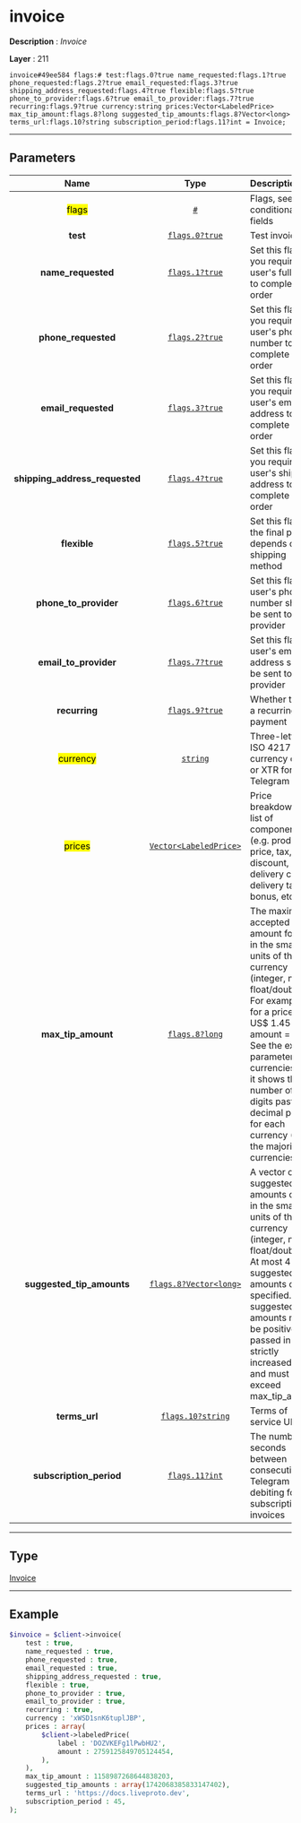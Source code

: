 # invoice

**Description** : *Invoice*

**Layer** : 211

```tl
invoice#49ee584 flags:# test:flags.0?true name_requested:flags.1?true phone_requested:flags.2?true email_requested:flags.3?true shipping_address_requested:flags.4?true flexible:flags.5?true phone_to_provider:flags.6?true email_to_provider:flags.7?true recurring:flags.9?true currency:string prices:Vector<LabeledPrice> max_tip_amount:flags.8?long suggested_tip_amounts:flags.8?Vector<long> terms_url:flags.10?string subscription_period:flags.11?int = Invoice;
```

---

## Parameters

| Name | Type | Description |
| :---: | :---: | :--- |
| <mark>flags</mark> | [`#`](type/#) | Flags, see TL conditional fields |
| **test** | [`flags.0?true`](type/true) | Test invoice |
| **name_requested** | [`flags.1?true`](type/true) | Set this flag if you require the user's full name to complete the order |
| **phone_requested** | [`flags.2?true`](type/true) | Set this flag if you require the user's phone number to complete the order |
| **email_requested** | [`flags.3?true`](type/true) | Set this flag if you require the user's email address to complete the order |
| **shipping_address_requested** | [`flags.4?true`](type/true) | Set this flag if you require the user's shipping address to complete the order |
| **flexible** | [`flags.5?true`](type/true) | Set this flag if the final price depends on the shipping method |
| **phone_to_provider** | [`flags.6?true`](type/true) | Set this flag if user's phone number should be sent to provider |
| **email_to_provider** | [`flags.7?true`](type/true) | Set this flag if user's email address should be sent to provider |
| **recurring** | [`flags.9?true`](type/true) | Whether this is a recurring payment |
| <mark>currency</mark> | [`string`](type/string) | Three-letter ISO 4217 currency code, or XTR for Telegram Stars |
| <mark>prices</mark> | [`Vector<LabeledPrice>`](type/LabeledPrice) | Price breakdown, a list of components (e.g. product price, tax, discount, delivery cost, delivery tax, bonus, etc.) |
| **max_tip_amount** | [`flags.8?long`](type/long) | The maximum accepted amount for tips in the smallest units of the currency (integer, not float/double). For example, for a price of US$ 1.45 pass amount = 145. See the exp parameter in currencies.json, it shows the number of digits past the decimal point for each currency (2 for the majority of currencies) |
| **suggested_tip_amounts** | [`flags.8?Vector<long>`](type/long) | A vector of suggested amounts of tips in the smallest units of the currency (integer, not float/double). At most 4 suggested tip amounts can be specified. The suggested tip amounts must be positive, passed in a strictly increased order and must not exceed max_tip_amount |
| **terms_url** | [`flags.10?string`](type/string) | Terms of service URL |
| **subscription_period** | [`flags.11?int`](type/int) | The number of seconds between consecutive Telegram Star debiting for bot subscription invoices |

---

## Type

[Invoice](type/Invoice)

---

## Example

```php
$invoice = $client->invoice(
	test : true,
	name_requested : true,
	phone_requested : true,
	email_requested : true,
	shipping_address_requested : true,
	flexible : true,
	phone_to_provider : true,
	email_to_provider : true,
	recurring : true,
	currency : 'xWSD1snK6tuplJBP',
	prices : array(
		$client->labeledPrice(
			label : 'DOZVKEFg1lPwbHU2',
			amount : 2759125849705124454,
		),
	),
	max_tip_amount : 1158987268644838203,
	suggested_tip_amounts : array(1742068385833147402),
	terms_url : 'https://docs.liveproto.dev',
	subscription_period : 45,
);
```